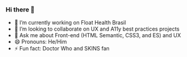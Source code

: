 ### Hi there 👋

<!--
**brendonmm/brendonmm** is a ✨ _special_ ✨ repository because its `README.md` (this file) appears on your GitHub profile.

-->

- 🔭 I’m currently working on Float Health Brasil
- 👯 I’m looking to collaborate on UX and A11y best practices projects
- 💬 Ask me about Front-end (HTML Semantic, CSS3, and ES) and UX
- 😄 Pronouns: He/Him
- ⚡ Fun fact: Doctor Who and SKINS fan

